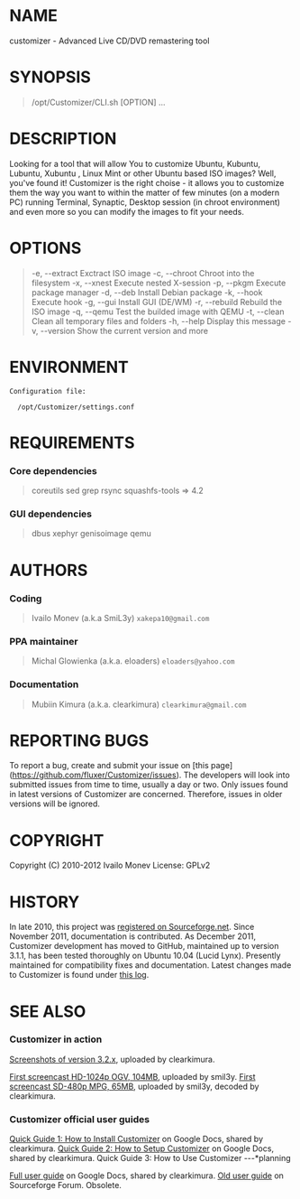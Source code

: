 # NAME

customizer - Advanced Live CD/DVD remastering tool

	
	
# SYNOPSIS

> /opt/Customizer/CLI.sh \[OPTION\] ...



# DESCRIPTION

Looking for a tool that will allow You to customize Ubuntu, Kubuntu, Lubuntu, Xubuntu ,
Linux Mint or  other Ubuntu based ISO images? Well, you've found it! Customizer is the
right choise - it allows you to customize them the way you want to within the matter of
few minutes (on a modern PC) running Terminal, Synaptic, Desktop session (in chroot
environment) and even more so you can modify the images to fit your needs.

	
	
# OPTIONS

> -e,   --extract   Exctract ISO image
> -c,   --chroot    Chroot into the filesystem
> -x,   --xnest     Execute nested X-session
> -p,   --pkgm      Execute package manager
> -d,   --deb       Install Debian package
> -k,   --hook      Execute hook
> -g,   --gui       Install GUI (DE/WM)
> -r,   --rebuild   Rebuild the ISO image
> -q,   --qemu      Test the builded image with QEMU
> -t,   --clean     Clean all temporary files and folders
> -h,   --help      Display this message
> -v,   --version   Show the current version and more



# ENVIRONMENT

    Configuration file:
	
	  /opt/Customizer/settings.conf 

# REQUIREMENTS

### Core dependencies
> coreutils
> sed
> grep
> rsync
> squashfs-tools => 4.2

### GUI dependencies
> dbus
> xephyr
> genisoimage
> qemu



# AUTHORS

### Coding
> Ivailo Monev (a.k.a SmiL3y) `xakepa10@gmail.com`
    
### PPA maintainer
> Michal Glowienka (a.k.a. eloaders) `eloaders@yahoo.com`
    
### Documentation
> Mubiin Kimura (a.k.a. clearkimura) `clearkimura@gmail.com`



# REPORTING BUGS

To report a bug, create and submit your issue on [this page] (https://github.com/fluxer/Customizer/issues). The developers will look
into submitted issues from time to time, usually a day or two. Only issues found in
latest versions of Customizer are concerned. Therefore, issues in older versions will
be ignored.



# COPYRIGHT
    
Copyright (C) 2010-2012  Ivailo Monev
License: GPLv2



# HISTORY

In late 2010, this project was [registered on Sourceforge.net](http://sourceforge.net/projects/u-customizer/). Since November 2011,
documentation is contributed. As December 2011, Customizer development has moved to
GitHub, maintained up to version 3.1.1, has been tested thoroughly on Ubuntu 10.04
(Lucid Lynx). Presently maintained for compatibility fixes and documentation. Latest
changes made to Customizer is found under [this log](https://github.com/fluxer/Customizer/wiki/Changes-log).



# SEE ALSO

### Customizer in action
[Screenshots of version 3.2.x](https://docs.google.com/drawings/d/1-XP1LZFIPF0kT1Toet1tGOks27qPqC488NHasmQHVuU/edit), uploaded by clearkimura.

[First screencast HD-1024p OGV, 104MB](http://dl.dropbox.com/u/54183088/out-4.ogv), uploaded by smil3y.
[First screencast SD-480p MPG, 65MB](http://dl.dropbox.com/u/54183088/out-4_small_size.mpg), uploaded by smil3y, decoded by clearkimura.

### Customizer official user guides
[Quick Guide 1: How to Install Customizer](https://docs.google.com/document/d/1MF-GZYX90E4JKHGtnAKK3LHFYVV3ArC641QFOr3lgNU/edit) on Google Docs, shared by clearkimura.
[Quick Guide 2: How to Setup Customizer](https://docs.google.com/document/d/149ug1YfiO-6OiCUqa9XTI1E1HjEYRKRkQZ4QTa54BW8/edit) on Google Docs, shared by clearkimura.
Quick Guide 3: How to Use Customizer ---*planning

[Full user guide](https://docs.google.com/document/d/1PfhHnSBjv-IDI7Yh5obhMGYCAV9Gw1NPEynU4GqKTsA/edit) on Google Docs, shared by clearkimura.
[Old user guide](http://sourceforge.net/apps/phpbb/u-customizer/viewtopic.php?f=1&t=10&start=0) on Sourceforge Forum. Obsolete.

